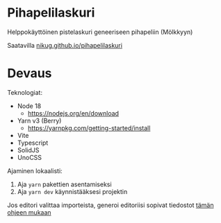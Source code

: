 # Pihapelilaskuri

Helppokäyttöinen pistelaskuri geneeriseen pihapeliin (Mölkkyyn)

Saatavilla [nikug.github.io/pihapelilaskuri](https://nikug.github.io/pihapelilaskuri)

# Devaus

Teknologiat:

- Node 18
  - https://nodejs.org/en/download
- Yarn v3 (Berry)
  - https://yarnpkg.com/getting-started/install
- Vite
- Typescript
- SolidJS
- UnoCSS

Ajaminen lokaalisti:

1. Aja `yarn` pakettien asentamiseksi
2. Aja `yarn dev` käynnistääksesi projektin

Jos editori valittaa importeista, generoi editoriisi sopivat tiedostot [tämän ohjeen mukaan](https://yarnpkg.com/getting-started/editor-sdks)
